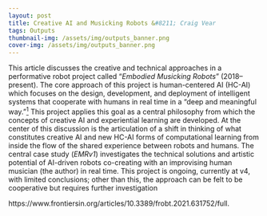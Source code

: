 ```yaml
---
layout: post
title: Creative AI and Musicking Robots &#8211; Craig Vear
tags: Outputs
thumbnail-img: /assets/img/outputs_banner.png
cover-img: /assets/img/outputs_banner.png
---
```

<p>This article discusses the creative and technical approaches in a performative robot project called “<em>Embodied Musicking Robots</em>” (2018–present). The core approach of this project is human-centered AI (HC-AI) which focuses on the design, development, and deployment of intelligent systems that cooperate with humans in real time in a “deep and meaningful way.”<a href="https://www.frontiersin.org/articles/10.3389/frobt.2021.631752/full#fn1"><sup>1</sup></a> This project applies this goal as a central philosophy from which the concepts of creative AI and experiential learning are developed. At the center of this discussion is the articulation of a shift in thinking of what constitutes creative AI and new HC-AI forms of computational learning from inside the flow of the shared experience between robots and humans. The central case study (<em>EMRv1</em>) investigates the technical solutions and artistic potential of AI-driven robots co-creating with an improvising human musician (the author) in real time. This project is ongoing, currently at v4, with limited conclusions; other than this, the approach can be felt to be cooperative but requires further investigation</p>



<p>https://www.frontiersin.org/articles/10.3389/frobt.2021.631752/full.</p>
